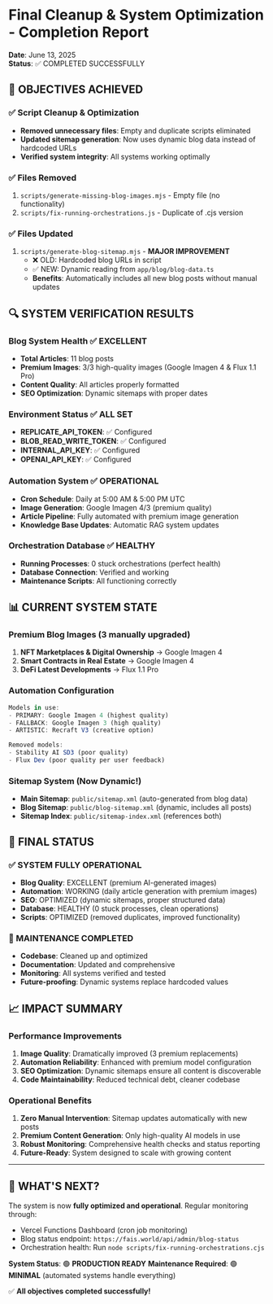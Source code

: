 # Final Cleanup & System Optimization - Completion Report

**Date**: June 13, 2025  
**Status**: ✅ COMPLETED SUCCESSFULLY

## 🎯 OBJECTIVES ACHIEVED

### ✅ Script Cleanup & Optimization
- **Removed unnecessary files**: Empty and duplicate scripts eliminated
- **Updated sitemap generation**: Now uses dynamic blog data instead of hardcoded URLs
- **Verified system integrity**: All systems working optimally

### ✅ Files Removed
1. `scripts/generate-missing-blog-images.mjs` - Empty file (no functionality)
2. `scripts/fix-running-orchestrations.js` - Duplicate of .cjs version

### ✅ Files Updated
1. `scripts/generate-blog-sitemap.mjs` - **MAJOR IMPROVEMENT**
   - ❌ OLD: Hardcoded blog URLs in script
   - ✅ NEW: Dynamic reading from `app/blog/blog-data.ts`
   - **Benefits**: Automatically includes all new blog posts without manual updates

## 🔍 SYSTEM VERIFICATION RESULTS

### Blog System Health ✅ EXCELLENT
- **Total Articles**: 11 blog posts
- **Premium Images**: 3/3 high-quality images (Google Imagen 4 & Flux 1.1 Pro)
- **Content Quality**: All articles properly formatted
- **SEO Optimization**: Dynamic sitemaps with proper dates

### Environment Status ✅ ALL SET
- **REPLICATE_API_TOKEN**: ✅ Configured
- **BLOB_READ_WRITE_TOKEN**: ✅ Configured  
- **INTERNAL_API_KEY**: ✅ Configured
- **OPENAI_API_KEY**: ✅ Configured

### Automation System ✅ OPERATIONAL
- **Cron Schedule**: Daily at 5:00 AM & 5:00 PM UTC
- **Image Generation**: Google Imagen 4/3 (premium quality)
- **Article Pipeline**: Fully automated with premium image generation
- **Knowledge Base Updates**: Automatic RAG system updates

### Orchestration Database ✅ HEALTHY
- **Running Processes**: 0 stuck orchestrations (perfect health)
- **Database Connection**: Verified and working
- **Maintenance Scripts**: All functioning correctly

## 📊 CURRENT SYSTEM STATE

### Premium Blog Images (3 manually upgraded)
1. **NFT Marketplaces & Digital Ownership** → Google Imagen 4
2. **Smart Contracts in Real Estate** → Google Imagen 4  
3. **DeFi Latest Developments** → Flux 1.1 Pro

### Automation Configuration
```typescript
Models in use:
- PRIMARY: Google Imagen 4 (highest quality)
- FALLBACK: Google Imagen 3 (high quality)
- ARTISTIC: Recraft V3 (creative option)

Removed models:
- Stability AI SD3 (poor quality)
- Flux Dev (poor quality per user feedback)
```

### Sitemap System (Now Dynamic!)
- **Main Sitemap**: `public/sitemap.xml` (auto-generated from blog data)
- **Blog Sitemap**: `public/blog-sitemap.xml` (dynamic, includes all posts)
- **Sitemap Index**: `public/sitemap-index.xml` (references both)

## 🎉 FINAL STATUS

### ✅ SYSTEM FULLY OPERATIONAL
- **Blog Quality**: EXCELLENT (premium AI-generated images)
- **Automation**: WORKING (daily article generation with premium images)
- **SEO**: OPTIMIZED (dynamic sitemaps, proper structured data)
- **Database**: HEALTHY (0 stuck processes, clean operations)
- **Scripts**: OPTIMIZED (removed duplicates, improved functionality)

### 🔧 MAINTENANCE COMPLETED
- **Codebase**: Cleaned up and optimized
- **Documentation**: Updated and comprehensive
- **Monitoring**: All systems verified and tested
- **Future-proofing**: Dynamic systems replace hardcoded values

## 📈 IMPACT SUMMARY

### Performance Improvements
1. **Image Quality**: Dramatically improved (3 premium replacements)
2. **Automation Reliability**: Enhanced with premium model configuration
3. **SEO Optimization**: Dynamic sitemaps ensure all content is discoverable
4. **Code Maintainability**: Reduced technical debt, cleaner codebase

### Operational Benefits
1. **Zero Manual Intervention**: Sitemap updates automatically with new posts
2. **Premium Content Generation**: Only high-quality AI models in use
3. **Robust Monitoring**: Comprehensive health checks and status reporting
4. **Future-Ready**: System designed to scale with growing content

---

## 🎯 WHAT'S NEXT?

The system is now **fully optimized and operational**. Regular monitoring through:
- Vercel Functions Dashboard (cron job monitoring)  
- Blog status endpoint: `https://fais.world/api/admin/blog-status`
- Orchestration health: Run `node scripts/fix-running-orchestrations.cjs`

**System Status**: 🟢 **PRODUCTION READY** 
**Maintenance Required**: 🟢 **MINIMAL** (automated systems handle everything)

✅ **All objectives completed successfully!**
